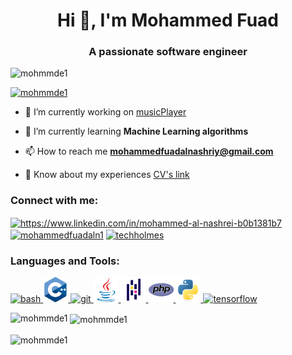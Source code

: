 <h1 align="center">Hi 👋, I'm Mohammed Fuad</h1>
<h3 align="center">A passionate software engineer </h3>

<p align="left"> <img src="https://komarev.com/ghpvc/?username=mohmmde1&label=Profile%20views&color=0e75b6&style=flat" alt="mohmmde1" /> </p>

<p align="left"> <a href="https://github.com/ryo-ma/github-profile-trophy"><img src="https://github-profile-trophy.vercel.app/?username=mohmmde1" alt="mohmmde1" /></a> </p>

- 🔭 I’m currently working on [musicPlayer](https://github.com/Mohmmde1/MusicPlayer.git)

- 🌱 I’m currently learning **Machine Learning algorithms**

- 📫 How to reach me **mohammedfuadalnashriy@gmail.com**

- 📄 Know about my experiences [CV's link](https://drive.google.com/file/d/13YMZG4pXEvWmlLK3EY2VKqAIxUsJ-Gtj/view?usp=sharing)

<h3 align="left">Connect with me:</h3>
<p align="left">
<a href="https://linkedin.com/in/mohammed-al-nashrei-b0b1381b7" target="blank"><img align="center" src="https://raw.githubusercontent.com/rahuldkjain/github-profile-readme-generator/master/src/images/icons/Social/linked-in-alt.svg" alt="https://www.linkedin.com/in/mohammed-al-nashrei-b0b1381b7" height="30" width="40" /></a>
<a href="https://www.hackerrank.com/mohammedfuadaln1" target="blank"><img align="center" src="https://raw.githubusercontent.com/rahuldkjain/github-profile-readme-generator/master/src/images/icons/Social/hackerrank.svg" alt="mohammedfuadaln1" height="30" width="40" /></a>
<a href="https://codeforces.com/profile/techholmes" target="blank"><img align="center" src="https://raw.githubusercontent.com/rahuldkjain/github-profile-readme-generator/master/src/images/icons/Social/codeforces.svg" alt="techholmes" height="30" width="40" /></a>
</p>

<h3 align="left">Languages and Tools:</h3>
<p align="left"> <a href="https://www.gnu.org/software/bash/" target="_blank" rel="noreferrer"> <img src="https://www.vectorlogo.zone/logos/gnu_bash/gnu_bash-icon.svg" alt="bash" width="40" height="40"/> </a> <a href="https://www.w3schools.com/cpp/" target="_blank" rel="noreferrer"> <img src="https://raw.githubusercontent.com/devicons/devicon/master/icons/cplusplus/cplusplus-original.svg" alt="cplusplus" width="40" height="40"/> </a> <a href="https://git-scm.com/" target="_blank" rel="noreferrer"> <img src="https://www.vectorlogo.zone/logos/git-scm/git-scm-icon.svg" alt="git" width="40" height="40"/> </a> <a href="https://www.java.com" target="_blank" rel="noreferrer"> <img src="https://raw.githubusercontent.com/devicons/devicon/master/icons/java/java-original.svg" alt="java" width="40" height="40"/> </a> <a href="https://pandas.pydata.org/" target="_blank" rel="noreferrer"> <img src="https://raw.githubusercontent.com/devicons/devicon/2ae2a900d2f041da66e950e4d48052658d850630/icons/pandas/pandas-original.svg" alt="pandas" width="40" height="40"/> </a> <a href="https://www.php.net" target="_blank" rel="noreferrer"> <img src="https://raw.githubusercontent.com/devicons/devicon/master/icons/php/php-original.svg" alt="php" width="40" height="40"/> </a> <a href="https://www.python.org" target="_blank" rel="noreferrer"> <img src="https://raw.githubusercontent.com/devicons/devicon/master/icons/python/python-original.svg" alt="python" width="40" height="40"/> </a> <a href="https://www.tensorflow.org" target="_blank" rel="noreferrer"> <img src="https://www.vectorlogo.zone/logos/tensorflow/tensorflow-icon.svg" alt="tensorflow" width="40" height="40"/> </a> </p>

<p><img align="left" src="https://github-readme-stats.vercel.app/api/top-langs?username=mohmmde1&show_icons=true&locale=en&layout=compact" alt="mohmmde1" /></p>

<p>&nbsp;<img align="center" src="https://github-readme-stats.vercel.app/api?username=mohmmde1&show_icons=true&locale=en" alt="mohmmde1" /></p>

<p><img align="center" src="https://github-readme-streak-stats.herokuapp.com/?user=mohmmde1&" alt="mohmmde1" /></p>
